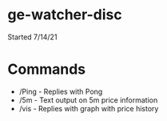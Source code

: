 # ge-watcher-disc

Started 7/14/21

# Commands
- /Ping - Replies with Pong
- /5m - Text output on 5m price information
- /vis - Replies with graph with price history</li>
